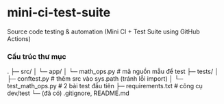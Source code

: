 # mini-ci-test-suite

Source code testing &amp; automation (Mini CI + Test Suite using GitHub Actions)

### Cấu trúc thư mục

.
├─ src/
│ └─ app/
│ └─ math_ops.py # mã nguồn mẫu để test
├─ tests/
│ ├─ conftest.py # thêm src vào sys.path (tránh lỗi import)
│ └─ test_math_ops.py # 2 bài test đầu tiên
├─ requirements.txt # công cụ dev/test
└─ (đã có) .gitignore, README.md
